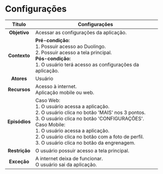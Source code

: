 # Configurações

| **Título** | Configurações |
| :--------: | --------------- |
| **Objetivo** | Acessar as configurações da aplicação. |
| **Contexto** | **Pré-condição:** <br/>1. Possuir acesso ao Duolingo. <br/>2. Possuir acesso a tela principal.<br/>**Pós-condição:** <br/>1. O usuário terá acesso as configurações da aplicação. |
| **Atores** | Usuário |
| **Recursos** | Acesso à internet. <br/>Aplicação mobile ou web. |
| **Episódios** | Caso Web:<br/>1. O usuário acessa a aplicação.<br/>2. O usuário clica no botão 'MAIS' nos 3 pontos.<br/>3. O usuário clica no botão 'CONFIGURAÇÕES'.<br/>Caso Mobile:<br/>1. O usuário acessa a aplicação.<br/>2. O usuário clica no botão com a foto de perfil.<br/>3. O usuário clica no botão da engrenagem. |
| **Restrição** | O usuário possuir acesso a tela principal. |
| **Exceção** | A internet deixa de funcionar. <br/>O usuário sai da aplicação. |